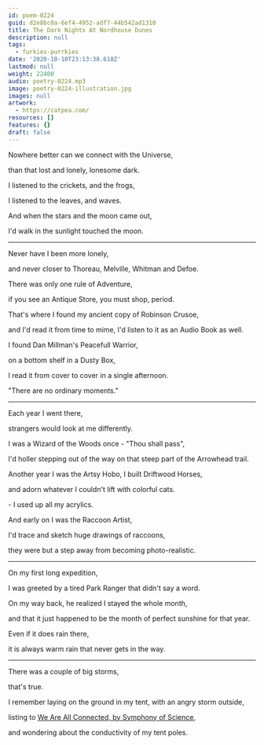```yaml
---
id: poem-0224
guid: d2e8bc0a-6ef4-4952-adf7-44b542ad1310
title: The Dark Nights At Nordhouse Dunes
description: null
tags:
  - furkies-purrkies
date: '2020-10-10T23:13:38.618Z'
lastmod: null
weight: 22400
audio: poetry-0224.mp3
image: poetry-0224-illustration.jpg
images: null
artwork:
  - https://catpea.com/
resources: []
features: {}
draft: false
---
```


Nowhere better can we connect with the Universe,

than that lost and lonely, lonesome dark.

I listened to the crickets, and the frogs,

I listened to the leaves, and waves.

And when the stars and the moon came out,

I'd walk in the sunlight touched the moon.

---

Never have I been more lonely,

and never closer to Thoreau, Melville, Whitman and Defoe.

There was only one rule of Adventure,

if you see an Antique Store, you must shop, period.

That's where I found my ancient copy of Robinson Crusoe,

and I'd read it from time to mime, I'd listen to it as an Audio Book as well.

I found Dan Millman's Peacefull Warrior,

on a bottom shelf in a Dusty Box,

I read it from cover to cover in a single afternoon.

"There are no ordinary moments."

---

Each year I went there,

strangers would look at me differently.

I was a Wizard of the Woods once - "Thou shall pass",

I'd holler stepping out of the way on that steep part of the Arrowhead trail.

Another year I was the Artsy Hobo, I built Driftwood Horses,

and adorn whatever I couldn't lift with colorful cats.

\- I used up all my acrylics.

And early on I was the Raccoon Artist,

I'd trace and sketch huge drawings of raccoons,

they were but a step away from becoming photo-realistic.

---

On my first long expedition,

I was greeted by a tired Park Ranger that didn't say a word.

On my way back, he realized I stayed the whole month,

and that it just happened to be the month of perfect sunshine for that year.

Even if it does rain there,

it is always warm rain that never gets in the way.

---

There was a couple of big storms,

that's true.

I remember laying on the ground in my tent, with an angry storm outside,

listing to [We Are All Connected, by Symphony of Science](https://www.youtube.com/watch?v=XGK84Poeynk),

and wondering about the conductivity of my tent poles.
